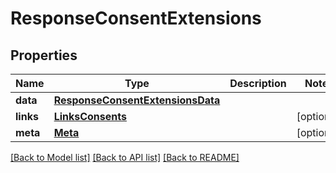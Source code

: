 # ResponseConsentExtensions

## Properties
Name | Type | Description | Notes
------------ | ------------- | ------------- | -------------
**data** | [**ResponseConsentExtensionsData**](ResponseConsentExtensionsData.md) |  | 
**links** | [**LinksConsents**](LinksConsents.md) |  | [optional] 
**meta** | [**Meta**](Meta.md) |  | [optional] 

[[Back to Model list]](../README.md#documentation-for-models) [[Back to API list]](../README.md#documentation-for-api-endpoints) [[Back to README]](../README.md)

